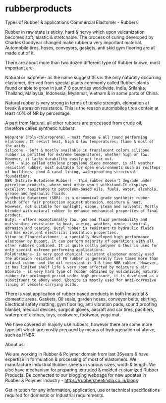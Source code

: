 # rubberproducts
Types of Rubber &amp; applications
Commercial Elastomer - Rubbers

Rubber in raw state is sticky, hard & nervy which upon vulcanization becomes soft, elastic & stretchable. The process of curing developed by Charles Goodyear changed make rubber a very important material. Automobile tires, hoses, conveyors, gaskets, anti skid gym flooring are all made out of it.

There are about more than two dozen different type of Rubber known, most important are-

Natural or isoprene- as the name suggest this is the only naturally occurring elastomer, derived from special plants commonly called Rubber plants found or able to grow in just 7-8 countries worldwide. India, Srilanka, Thailand, Malaysia, Indonesia, Myanmar, Vietnam & in some parts of China.

Natural rubber is very strong in terms of tensile strength, elongation at break & abrasion resistance. This is the reason automobiles tires contain at least 40% of NR by percentage.

A part from Natural, all other rubbers are processed from crude oil, therefore called synthetic rubbers.

    Neoprene (Poly-chloroprene) - most famous & all round performing elastomer. It resist heat, high & low temperatures, flame & most of the acids.
    Silicone - Soft & mostly available in translucent colors silicone rubber is befitted for extreme temperatures, whether high or low. However, it lacks durability easily get tear out.
    EPDM - also called ethylene propylene diene monomer, is all weather resistant rubber, most suitable for open environments such as rooftops of buildings, pond & canal lining, waterproofing structural foundations.
    NBR (Nitrile Butadiene Rubber) - This rubber doesn't degrade under petroleum products, where most other won't withstand.It displays excellent resistance to petroleum-based oils, fuels, water, alcohols, grease and hydraulic fluids.
    Synthetic Butadiene (SBR)- is a economical grade synthetic rubber which offer fair protection against abrasion, moisture & heat. However, not suitable for sunlight, ozone, steam and solvents. Mostly blended with natural rubber to enhance mechanical properties of final product.
    Butyl - offers exceptionally low, gas and fluid permeability and outstanding resistance to heat, ageing, weather, ozone, chemical, abrasion and tearing. Butyl rubber is resistant to hydraulic fluids and has excellent electrical insulation properties.
    Viton or Flouroelastomer - a specially developed high performance elastomer by Dupont. It can perform majority of operations with all other rubbers combined. It is quite costly polymer & thus is used for only special extreme performing applications.
    PolyUrethane- is very good chemical resistant elastomer mostly used the abrasion resistant of PU rubber is generally five times more than natural rubber and the oil resistant is 3-5 time NBR rubber. However, it has limited shelf life & very soon affected by moisture & air.
    Ebonite - is very hard type of rubber obtained by vulcanizing natural rubber for prolonged period under high pressure, it is developed as a substituent to ebony wood. Ebonite is mostly used for anti-corrosive lining of vessels carrying acids.


There is vast application of rubber based products in both Industrial & domestic areas. Gaskets, Oil seals, garden hoses, conveyor belts, skirting, Electrical safety matting, gym flooring, anti vibration pads, sound proofing blanket, medical devices, surgical gloves, aircraft and car tires, pacifiers, waterproof clothes, toys, cookware, footwear, yoga mat.


We have covered all majorly use rubbers, however there are some more type left which are mostly prepared by means of hydrogenation of above, such as HNBR.


About us:

We are working in Rubber & Polymer domain from last 35years & have expertise in formulation & processing of most of elastomers. We manufacture Industrial Rubber sheets in various sizes, width & length. We also have mechanism for preparing extruded & molded customized Rubber Products. Be connected to our blogging webpage for new updates in Rubber & Polymer Industry - https://rubbersheetindia.co.in/blogs

Get in touch for any information, application, use or technical specifications required for domestic or Industrial requirements.
